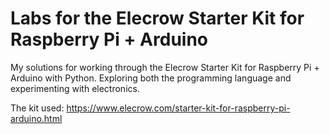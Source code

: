 # Labs for the Elecrow Starter Kit for Raspberry Pi + Arduino
My solutions for working through the Elecrow Starter Kit for Raspberry Pi + Arduino with Python. Exploring both the programming language and experimenting with electronics.

The kit used: https://www.elecrow.com/starter-kit-for-raspberry-pi-arduino.html

